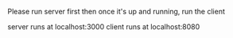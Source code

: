 Please run server first then once it's up and running, run the client

server runs at localhost:3000
client runs at localhost:8080
